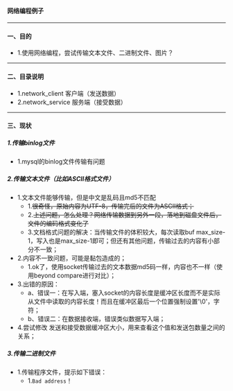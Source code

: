 #### 网络编程例子

**** 
#### 一、目的
- 1.使用网络编程，尝试传输文本文件、二进制文件、图片？

**** 
#### 二、目录说明
- 1.network_client 客户端（发送数据）
- 2.network_service 服务端（接受数据）

**** 
#### 三、现状
##### 1.传输binlog文件
- 1.mysql的binlog文件传输有问题

##### 2.传输文本文件（比如ASCII格式文件）
- 1.文本文件能够传输，但是中文是乱码且md5不匹配
  - 1.~~很奇怪，原始内容为UTF-8，传输完后的文件为ASCII格式；~~
  - 2.~~上述问题，怎么处理？网络传输数据到另外一段，落地到磁盘文件后，文件的编码格式变化了~~
  - 3.文档格式问题的解决：当传输文件的体积较大，每次读取buf max_size-1，写入也是max_size-1即可；但还有其他问题，传输过去的内容有小部分不一致；
- 2.内容不一致问题，可能是黏包造成的；
  - 1.ok了，使用socket传输过去的文本数据md5码一样，内容也不一样（使用beyond compare进行对比）； 
- 3.出错的原因：
  - a、错误一：在写入端，塞入socket的内容长度是缓冲区长度而不是实际从文件中读取的内容长度！而且在缓冲区最后一个位置强制设置'\0'，字符；
  - b、错误二：在数据接收端，错误类似数据写入端；
- 4.尝试修改 发送和接受数据缓冲区大小，用来查看这个值和发送包数量之间的关系；

##### 3.传输二进制文件
- 1.传输程序文件，提示如下错误：
  - 1.`Bad address`！ 
